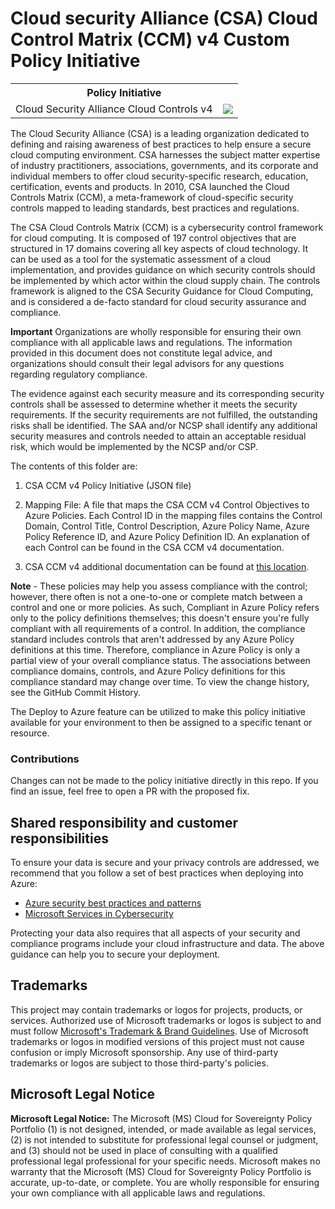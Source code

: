 # Cloud security Alliance (CSA) Cloud Control Matrix (CCM) v4 Custom Policy Initiative
<table>
    <tr>
        <th colspan='2' style='text-align:center'>Policy Initiative</th>
    </tr>
    <tr>
        <td>Cloud Security Alliance Cloud Controls v4</td>
        <td>
                    <a href=https://portal.azure.com/#create/Microsoft.Template/uri/https%3A%2F%2Fraw.githubusercontent.com%2FAzure%2Findustry-policy-portfolio%2Frefs%2Fheads%2Fmain%2FARMTemplates%2FCloud_Security_Alliance_Cloud_Controls_v4.json target=_blank>
                        <img src=https://aka.ms/deploytoazurebutton/>
                    </a>
                    </td>
    </tr>
</table>

The Cloud Security Alliance (CSA) is a leading organization dedicated to defining and raising awareness of best practices to help ensure a secure cloud computing environment. CSA harnesses the subject matter expertise of industry practitioners, associations, governments, and its corporate and individual members to offer cloud security-specific research, education, certification, events and products. In 2010, CSA launched the Cloud Controls Matrix (CCM), a meta-framework of cloud-specific security controls mapped to leading standards, best practices and regulations. 

The CSA Cloud Controls Matrix (CCM) is a cybersecurity control framework for cloud computing.
It is composed of 197 control objectives that are structured in 17 domains covering all key aspects of cloud technology. It can be used as a tool for the systematic assessment of a cloud implementation, and provides guidance on which security controls should be implemented by which actor within the cloud supply chain. The controls framework is aligned to the CSA Security Guidance for Cloud Computing, and is considered a de-facto standard for cloud security assurance and compliance. 
 
**Important** Organizations are wholly responsible for ensuring their own compliance with all applicable laws and regulations. The information provided in this document does not constitute legal advice, and organizations should consult their legal advisors for any questions regarding regulatory compliance.

The evidence against each security measure and its corresponding security controls shall be assessed to determine whether it meets the security requirements. If the security requirements are not fulfilled, the outstanding risks shall be identified. The SAA and/or NCSP shall identify any additional security measures and controls needed to attain an acceptable residual risk, which would be implemented by the NCSP and/or CSP.

The contents of this folder are:
 1. CSA CCM v4 Policy Initiative (JSON file)

 2. Mapping File: A file that maps the CSA CCM v4 Control Objectives to Azure Policies. Each Control ID in the mapping files contains the Control Domain, Control Title, Control Description, Azure Policy Name, Azure Policy Reference ID, and Azure Policy Definition ID. An explanation of each Control can be found in the CSA CCM v4 documentation.

 3. CSA CCM v4 additional documentation can be found at [this location](https://cloudsecurityalliance.org/research/cloud-controls-matrix/).

**Note** - These policies may help you assess compliance with the control; however, there often is not a one-to-one or complete match between a control and one or more policies. As such, Compliant in Azure Policy refers only to the policy definitions themselves; this doesn't ensure you're fully compliant with all requirements of a control. In addition, the compliance standard includes controls that aren't addressed by any Azure Policy definitions at this time. Therefore, compliance in Azure Policy is only a partial view of your overall compliance status. The associations between compliance domains, controls, and Azure Policy definitions for this compliance standard may change over time. To view the change history, see the GitHub Commit History.

The Deploy to Azure feature can be utilized to make this policy initiative available for your environment to then be assigned to a specific tenant or resource. 

 ### Contributions
 Changes can not be made to the policy initiative directly in this repo. If you find an issue, feel free to open a PR with the proposed fix.
 
## Shared responsibility and customer responsibilities

To ensure your data is secure and your privacy controls are addressed, we recommend that you follow a set of best practices when deploying into Azure:

- [Azure security best practices and patterns](https://learn.microsoft.com/azure/security/fundamentals/best-practices-and-patterns)
- [Microsoft Services in Cybersecurity](https://learn.microsoft.com/azure/security/fundamentals/services-technologies)
  
Protecting your data also requires that all aspects of your security and compliance programs include your cloud infrastructure and data. The above guidance can help you to secure your deployment.

## Trademarks

This project may contain trademarks or logos for projects, products, or services. Authorized use of Microsoft
trademarks or logos is subject to and must follow
[Microsoft's Trademark & Brand Guidelines](https://www.microsoft.com/legal/intellectualproperty/trademarks/usage/general).
Use of Microsoft trademarks or logos in modified versions of this project must not cause confusion or imply Microsoft sponsorship.
Any use of third-party trademarks or logos are subject to those third-party's policies.

## Microsoft Legal Notice

**Microsoft Legal Notice:** The Microsoft (MS) Cloud for Sovereignty Policy Portfolio (1) is not designed, intended, or made available as legal services, (2) is not intended to substitute for professional legal counsel or judgment, and (3) should not be used in place of consulting with a qualified professional legal professional for your specific needs. Microsoft makes no warranty that the Microsoft (MS) Cloud for Sovereignty Policy Portfolio is accurate, up-to-date, or complete. You are wholly responsible for ensuring your own compliance with all applicable laws and regulations. 

